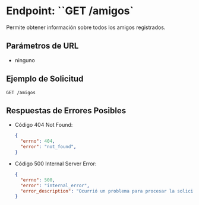 # Endpoint: ``GET /amigos`

Permite obtener información sobre todos los amigos registrados.

## Parámetros de URL
- ninguno
  
## Ejemplo de Solicitud
```http
GET /amigos
```

## Respuestas de Errores Posibles
- Código 404 Not Found:

  ```json
  {
    "errno": 404,
    "error": "not_found",
  }
  ```

- Código 500 Internal Server Error:
  ```json
  {
    "errno": 500,
    "error": "internal_error",
    "error_description": "Ocurrió un problema para procesar la solicitud"
  }
  ``` 

